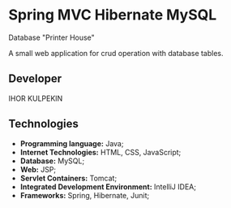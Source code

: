 # **Spring MVC Hibernate MySQL**
Database "Printer House" 

A small web application for crud operation with database tables. 

## Developer

IHOR KULPEKIN

##


## Technologies

* **Programming language:** Java;
* **Internet Technologies:** HTML, CSS, JavaScript;
* **Database:** MySQL;
* **Web:** JSP;
* **Servlet Containers:** Tomcat;
* **Integrated Development Environment:** IntelliJ IDEA;
* **Frameworks:** Spring, Hibernate, Junit;


